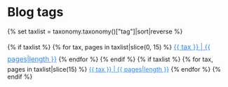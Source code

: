 <h1>Blog tags</h1>

{% set taxlist = taxonomy.taxonomy()["tag"]|sort|reverse %}

{% if taxlist %}
<span class="tags" style="line-height:200%">
{% for tax, pages in taxlist|slice(0, 15) %}
    <a class="label label-rounded" style="color:#3085ee;font-size:110%" href="/blog/tag{{ config.system.param_sep }}{{ tax }}">{{ tax }} | {{ pages|length }}</a>
{% endfor %}
</span>
{% endif %}
{% if taxlist %}
<span class="tags">
{% for tax, pages in taxlist|slice(15) %}
    <a class="label label-rounded" style="color:#3085ee;" href="/blog/tag{{ config.system.param_sep }}{{ tax }}">{{ tax }} | {{ pages|length }}</a>
{% endfor %}
</span>
{% endif %}
